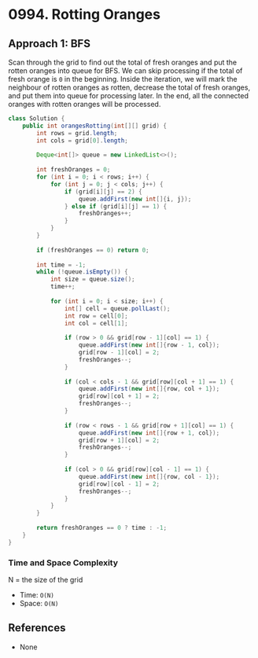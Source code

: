 # 0994. Rotting Oranges

## Approach 1: BFS
Scan through the grid to find out the total of fresh oranges and put the rotten oranges into queue for BFS. We can skip processing if the total of fresh orange is `0` in the beginning. Inside the iteration, we will mark the neighbour of rotten oranges as rotten, decrease the total of fresh oranges, and put them into queue for processing later. In the end, all the connected oranges with rotten oranges will be processed.

```Java
class Solution {
    public int orangesRotting(int[][] grid) {
        int rows = grid.length;
        int cols = grid[0].length;
        
        Deque<int[]> queue = new LinkedList<>();
        
        int freshOranges = 0;
        for (int i = 0; i < rows; i++) {
            for (int j = 0; j < cols; j++) {
                if (grid[i][j] == 2) {
                    queue.addFirst(new int[]{i, j});
                } else if (grid[i][j] == 1) {
                    freshOranges++;
                }
            }
        }
        
        if (freshOranges == 0) return 0;
        
        int time = -1;
        while (!queue.isEmpty()) {
            int size = queue.size();
            time++;
            
            for (int i = 0; i < size; i++) {
                int[] cell = queue.pollLast();
                int row = cell[0];
                int col = cell[1];
                                
                if (row > 0 && grid[row - 1][col] == 1) {
                    queue.addFirst(new int[]{row - 1, col});
                    grid[row - 1][col] = 2;
                    freshOranges--;
                }
                
                if (col < cols - 1 && grid[row][col + 1] == 1) {
                    queue.addFirst(new int[]{row, col + 1});
                    grid[row][col + 1] = 2;
                    freshOranges--;
                }
                
                if (row < rows - 1 && grid[row + 1][col] == 1) {
                    queue.addFirst(new int[]{row + 1, col});
                    grid[row + 1][col] = 2;
                    freshOranges--;
                }
                
                if (col > 0 && grid[row][col - 1] == 1) {
                    queue.addFirst(new int[]{row, col - 1});
                    grid[row][col - 1] = 2;
                    freshOranges--;
                }
            }
        }
        
        return freshOranges == 0 ? time : -1;
    }
}
```

### Time and Space Complexity

N = the size of the grid
- Time: `O(N)`
- Space: `O(N)`

## References
- None